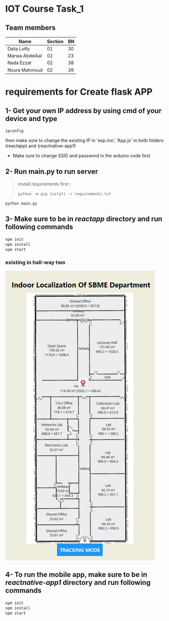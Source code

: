 # IOT Course Task_1

## Team members
| Name  | Section| BN |
| ------------- | ------------- |------------- |
|Dalia Lotfy| 01| 30|
|Marwa AbdelAal| 02| 23|
|Nada Ezzat |02 |38  |
|Noura Mahmoud |02 |39|


# requirements for Create flask APP

## 1- Get your own IP address by using cmd of your device and type 
```
ipconfig
```

then make sure to change the existing IP in 'esp.ino', 'App.js' in both folders (reactapp) and (reactnative-app1) 

- Make sure to change SSID and password in the arduino code first

<!-- ## 1- Create virtual Enviironment  -->
<!-- 
```
pip install virtualenv
virtualenv venv  
```

#### PS Don't forget to activate your virtual environment

#### In case working with windows activation may fail so check next link

[Activation](https://stackoverflow.com/questions/18713086/virtualenv-wont-activate-on-windows) -->

## 2- Run main.py to run server 

> install requirements first : 
> ```
> python -m pip install -r requirements.txt
> ```

```
python main.py
```
## 3- Make sure to be in *reactapp* directory and run following commands

```
npm init
npm install
npm start
```
### existing in hall-way two
![](/images/hallway2.png)

## 4- To run the mobile app, make sure to be in *reactnative-app1* directory and run following commands

```
npm init
npm install
npm start
```
<!-- 
## Testing APIS
### 1- visit    http://localhost:8090/mapping   to see location predicted from Random Forest Classifier

### 2- visit    http://localhost:8090/data?STUDBME1="RSSI_Value"&STUDBME2="RSSI_Value"&iot="RSSI_Value"&CMP_LAB4="RSSI_Value"&CMP_LAB2="RSSI_Value"   to see location predicted from Random Forest Classifier -->



